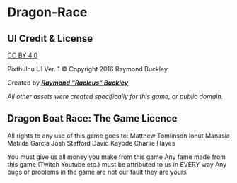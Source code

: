 # Dragon-Race

## UI Credit & License

[CC BY 4.0](http://creativecommons.org/licenses/by/4.0/) 

Pixthulhu UI Ver. 1 © Copyright 2016 Raymond Buckley

Created by [***Raymond "Raeleus" Buckley***](http://www.badlogicgames.com/forum/viewtopic.php?f=22&t=22887) 

*All other assets were created specifically for this game, or public domain.*

## Dragon Boat Race: The Game Licence

All rights to any use of this game goes to:
Matthew Tomlinson
Ionut Manasia
Matilda Garcia
Josh Stafford
David Kayode
Charlie Hayes

You must give us all money you make from this game
Any fame made from this game (Twitch Youtube etc.) must be attributed to us in EVERY way
Any bugs or problems in the game are not our fault they are yours
